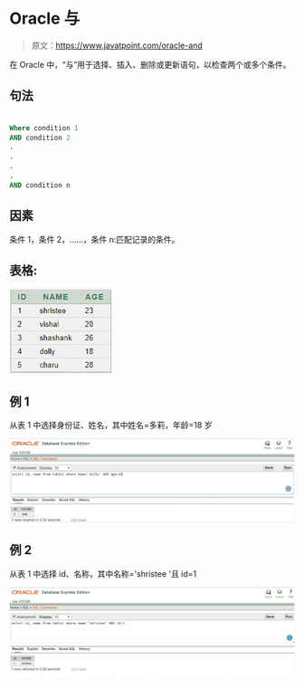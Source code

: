 # Oracle 与

> 原文：<https://www.javatpoint.com/oracle-and>

在 Oracle 中，“与”用于选择、插入、删除或更新语句，以检查两个或多个条件。

## 句法

```sql

Where condition 1
AND condition 2
.
.
.
.
AND condition n

```

## 因素

条件 1，条件 2，......，条件 n:匹配记录的条件。

## 表格:

![ORACLE AND](img/58beec19a5ebf371dfedc9aa73ed7e68.png)

## 例 1

从表 1 中选择身份证、姓名，其中姓名=多莉，年龄=18 岁

![ORACLE AND](img/3cb06ff973f3ee0789e466c45df408cf.png)

## 例 2

从表 1 中选择 id、名称，其中名称='shristee '且 id=1

![ORACLE AND](img/a421498c417b7f492fd360d6735d5a8a.png)